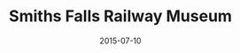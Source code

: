 ---
title: Smiths Falls Railway Museum
description: A look at the history of the rail in Eastern Ontario.
permalink: /posts/smiths-falls-railway-museum/
date: 2015-07-10
tags:
 - eastern ontario
 - things to do
---
